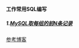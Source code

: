 #### 工作常用SQL编写

##### 1.[MySQL取每组的前N条记录]()

[参考博客](https://www.cnblogs.com/softidea/p/10268811.html)